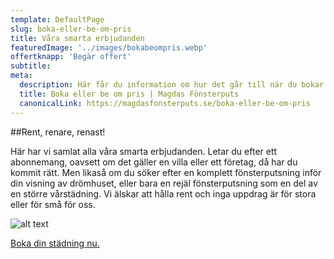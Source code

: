 ```yaml
---
template: DefaultPage
slug: boka-eller-be-om-pris
title: Våra smarta erbjudanden
featuredImage: '../images/bokabeompris.webp'
offertknapp: 'Begär offert'
subtitle:
meta:
  description: Här får du information om hur det går till när du bokar oss eller ber om prisuppgifter. 
  title: Boka eller be om pris | Magdas Fönsterputs
  canonicalLink: https://magdasfonsterputs.se/boka-eller-be-om-pris
---
```


##Rent, renare, renast!

Här har vi samlat alla våra smarta erbjudanden. Letar du efter ett abonnemang, oavsett om det gäller en villa eller ett företag, då har du kommit rätt. Men likaså om du söker efter en komplett fönsterputsning inför din visning av drömhuset, eller bara en rejäl fönsterputsning som en del av en större vårstädning. Vi älskar att hålla rent och inga uppdrag är för stora eller för små för oss.

![alt text](ny-profil-jacka-1.webp "Profiljacka")






<a href="https://magdasfonsterputs.se/#bokaoss">
  <div class="Button">Boka din städning nu.</div>
</a>  

<br><br>
